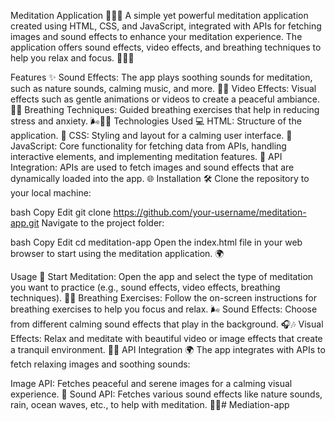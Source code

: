 Meditation Application 🧘‍♀️🌿
A simple yet powerful meditation application created using HTML, CSS, and JavaScript, integrated with APIs for fetching images and sound effects to enhance your meditation experience. The application offers sound effects, video effects, and breathing techniques to help you relax and focus. 🧘‍♂️🎶

Features ✨
Sound Effects: The app plays soothing sounds for meditation, such as nature sounds, calming music, and more. 🎵🌲
Video Effects: Visual effects such as gentle animations or videos to create a peaceful ambiance. 🎥🌅
Breathing Techniques: Guided breathing exercises that help in reducing stress and anxiety. 🌬️💆‍♀️
Technologies Used 💻
HTML: Structure of the application. 📝
CSS: Styling and layout for a calming user interface. 🎨
JavaScript: Core functionality for fetching data from APIs, handling interactive elements, and implementing meditation features. 🔧
API Integration: APIs are used to fetch images and sound effects that are dynamically loaded into the app. 🌐
Installation 🛠️
Clone the repository to your local machine:

bash
Copy
Edit
git clone https://github.com/your-username/meditation-app.git
Navigate to the project folder:

bash
Copy
Edit
cd meditation-app
Open the index.html file in your web browser to start using the meditation application. 🌍

Usage 🚀
Start Meditation: Open the app and select the type of meditation you want to practice (e.g., sound effects, video effects, breathing techniques). 🧘‍♀️
Breathing Exercises: Follow the on-screen instructions for breathing exercises to help you focus and relax. 🌬️
Sound Effects: Choose from different calming sound effects that play in the background. 🎧🎶
Visual Effects: Relax and meditate with beautiful video or image effects that create a tranquil environment. 🌄✨
API Integration 🌍
The app integrates with APIs to fetch relaxing images and soothing sounds:

Image API: Fetches peaceful and serene images for a calming visual experience. 🌸
Sound API: Fetches various sound effects like nature sounds, rain, ocean waves, etc., to help with meditation. 🌊🎶# Mediation-app
